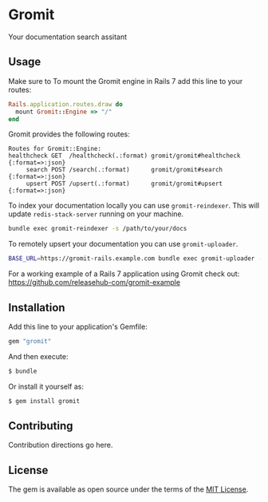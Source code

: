 # Gromit
Your documentation search assitant

## Usage

Make sure to 
To mount the Gromit engine in Rails 7 add this line to your routes:
```ruby
Rails.application.routes.draw do
  mount Gromit::Engine => "/"
end
```

Gromit provides the following routes:
```
Routes for Gromit::Engine:
healthcheck GET  /healthcheck(.:format) gromit/gromit#healthcheck {:format=>:json}
     search POST /search(.:format)      gromit/gromit#search {:format=>:json}
     upsert POST /upsert(.:format)      gromit/gromit#upsert {:format=>:json}
```

To index your documentation locally you can use `gromit-reindexer`. This will update `redis-stack-server` running on your machine.
```bash
bundle exec gromit-reindexer -s /path/to/your/docs
```

To remotely upsert your documentation you can use `gromit-uploader`.
```bash
BASE_URL=https://gromit-rails.example.com bundle exec gromit-uploader -s /path/to/your/docs
```

For a working example of a Rails 7 application using Gromit check out:
https://github.com/releasehub-com/gromit-example

## Installation
Add this line to your application's Gemfile:

```ruby
gem "gromit"
```

And then execute:
```bash
$ bundle
```

Or install it yourself as:
```bash
$ gem install gromit
```

## Contributing
Contribution directions go here.

## License
The gem is available as open source under the terms of the [MIT License](https://opensource.org/licenses/MIT).
